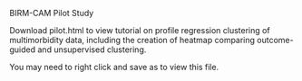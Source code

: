 BIRM-CAM Pilot Study

Download pilot.html to view tutorial on profile regression clustering of multimorbidity data, including the creation of heatmap comparing outcome-guided and unsupervised clustering.

You may need to right click and save as to view this file.
